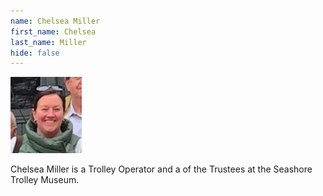 ```yaml
---
name: Chelsea Miller
first_name: Chelsea
last_name: Miller
hide: false
---
```


![Chelsea Miller Headshot](/assets/images/speakers/chelsea-miller.png)

Chelsea Miller is a Trolley Operator and a of the Trustees at the Seashore Trolley Museum.
